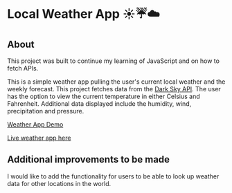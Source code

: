 # Local Weather App :sunny::umbrella::cloud:

## About
This project was built to continue my learning of JavaScript and on how to fetch APIs. 

This is a simple weather app pulling the user's current local weather and the weekly forecast. This project fetches data from the [Dark Sky API](https://darksky.net/dev). The user has the option to view the current temperature in either Celsius and Fahrenheit. Additional data displayed include the humidity, wind, precipitation and pressure. 

[Weather App Demo](demo/weatherapp-demo.gif)

[Live weather app here](https://toowee-le.github.io/weatherapp/)

## Additional improvements to be made
I would like to add the functionality for users to be able to look up weather data for other locations in the world.
